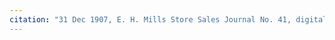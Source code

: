 ```yaml
---
citation: "31 Dec 1907, E. H. Mills Store Sales Journal No. 41, digital photograph of book owned by Brooktondale collector"
---
```

